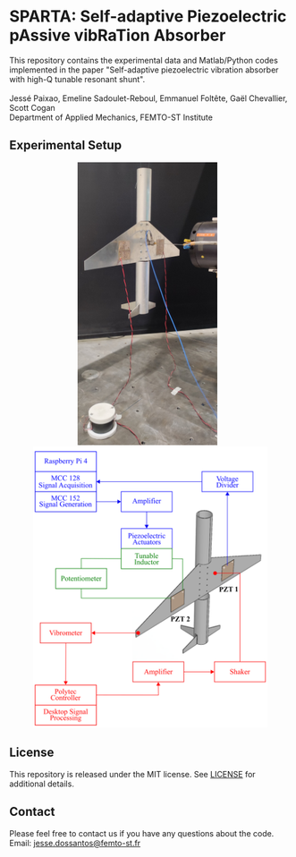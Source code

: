 # SPARTA: Self-adaptive Piezoelectric pAssive vibRaTion Absorber

This repository contains the experimental data and Matlab/Python codes implemented in the paper "Self-adaptive piezoelectric vibration absorber with high-Q tunable
resonant shunt". 
\
\
Jessé Paixao, Emeline Sadoulet-Reboul, Emmanuel Foltête, Gaël Chevallier, Scott Cogan \
Department of Applied Mechanics, FEMTO-ST Institute


## Experimental Setup
<p align="center">
  <img src="figures/airplane_photo.jpg" width="250"/>  &ensp;        <img src="figures/exp_setup_scheme.png" width="420"/> 
</p>

## License
This repository is released under the MIT license. See [LICENSE](LICENSE) for additional details.

## Contact
Please feel free to contact us if you have any questions about the code. <br>
Email: jesse.dossantos@femto-st.fr
